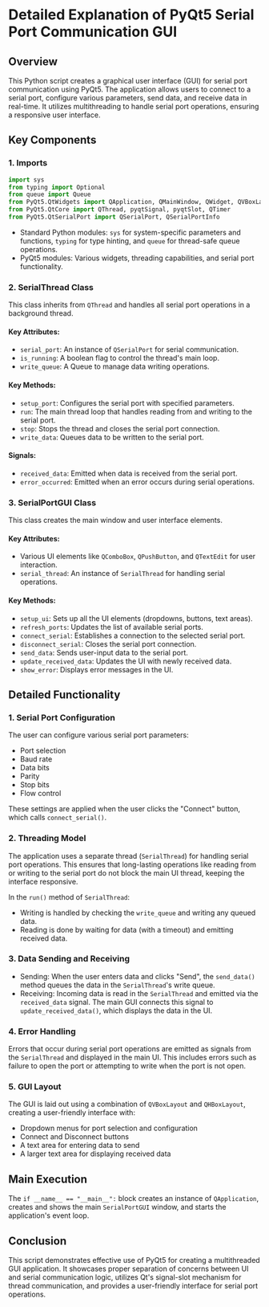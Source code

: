 # Detailed Explanation of PyQt5 Serial Port Communication GUI

## Overview

This Python script creates a graphical user interface (GUI) for serial port communication using PyQt5. The application allows users to connect to a serial port, configure various parameters, send data, and receive data in real-time. It utilizes multithreading to handle serial port operations, ensuring a responsive user interface.

## Key Components

### 1. Imports

```python
import sys
from typing import Optional
from queue import Queue
from PyQt5.QtWidgets import QApplication, QMainWindow, QWidget, QVBoxLayout, QHBoxLayout, QComboBox, QPushButton, QTextEdit, QLabel
from PyQt5.QtCore import QThread, pyqtSignal, pyqtSlot, QTimer
from PyQt5.QtSerialPort import QSerialPort, QSerialPortInfo
```

- Standard Python modules: `sys` for system-specific parameters and functions, `typing` for type hinting, and `queue` for thread-safe queue operations.
- PyQt5 modules: Various widgets, threading capabilities, and serial port functionality.

### 2. SerialThread Class

This class inherits from `QThread` and handles all serial port operations in a background thread.

#### Key Attributes:
- `serial_port`: An instance of `QSerialPort` for serial communication.
- `is_running`: A boolean flag to control the thread's main loop.
- `write_queue`: A Queue to manage data writing operations.

#### Key Methods:
- `setup_port`: Configures the serial port with specified parameters.
- `run`: The main thread loop that handles reading from and writing to the serial port.
- `stop`: Stops the thread and closes the serial port connection.
- `write_data`: Queues data to be written to the serial port.

#### Signals:
- `received_data`: Emitted when data is received from the serial port.
- `error_occurred`: Emitted when an error occurs during serial operations.

### 3. SerialPortGUI Class

This class creates the main window and user interface elements.

#### Key Attributes:
- Various UI elements like `QComboBox`, `QPushButton`, and `QTextEdit` for user interaction.
- `serial_thread`: An instance of `SerialThread` for handling serial operations.

#### Key Methods:
- `setup_ui`: Sets up all the UI elements (dropdowns, buttons, text areas).
- `refresh_ports`: Updates the list of available serial ports.
- `connect_serial`: Establishes a connection to the selected serial port.
- `disconnect_serial`: Closes the serial port connection.
- `send_data`: Sends user-input data to the serial port.
- `update_received_data`: Updates the UI with newly received data.
- `show_error`: Displays error messages in the UI.

## Detailed Functionality

### 1. Serial Port Configuration

The user can configure various serial port parameters:
- Port selection
- Baud rate
- Data bits
- Parity
- Stop bits
- Flow control

These settings are applied when the user clicks the "Connect" button, which calls `connect_serial()`.

### 2. Threading Model

The application uses a separate thread (`SerialThread`) for handling serial port operations. This ensures that long-lasting operations like reading from or writing to the serial port do not block the main UI thread, keeping the interface responsive.

In the `run()` method of `SerialThread`:
- Writing is handled by checking the `write_queue` and writing any queued data.
- Reading is done by waiting for data (with a timeout) and emitting received data.

### 3. Data Sending and Receiving

- Sending: When the user enters data and clicks "Send", the `send_data()` method queues the data in the `SerialThread`'s write queue.
- Receiving: Incoming data is read in the `SerialThread` and emitted via the `received_data` signal. The main GUI connects this signal to `update_received_data()`, which displays the data in the UI.

### 4. Error Handling

Errors that occur during serial port operations are emitted as signals from the `SerialThread` and displayed in the main UI. This includes errors such as failure to open the port or attempting to write when the port is not open.

### 5. GUI Layout

The GUI is laid out using a combination of `QVBoxLayout` and `QHBoxLayout`, creating a user-friendly interface with:
- Dropdown menus for port selection and configuration
- Connect and Disconnect buttons
- A text area for entering data to send
- A larger text area for displaying received data

## Main Execution

The `if __name__ == "__main__":` block creates an instance of `QApplication`, creates and shows the main `SerialPortGUI` window, and starts the application's event loop.

## Conclusion

This script demonstrates effective use of PyQt5 for creating a multithreaded GUI application. It showcases proper separation of concerns between UI and serial communication logic, utilizes Qt's signal-slot mechanism for thread communication, and provides a user-friendly interface for serial port operations.
